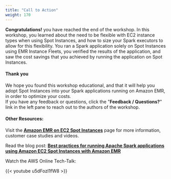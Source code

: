```yaml
---
title: "Call to Action"
weight: 170
---
```


**Congratulations!** you have reached the end of the workshop. In this workshop, you learned about the need to be flexible with EC2 instance types when using Spot Instances, and how to size your Spark executors to allow for this flexibility. You ran a Spark application solely on Spot Instances using EMR Instance Fleets, you verified the results of the application, and saw the cost savings that you achieved by running the application on Spot Instances.

#### Thank you

We hope you found this workshop educational, and that it will help you adopt Spot Instances into your Spark applications running on Amazon EMR, in order to optimize your costs.  
If you have any feedback or questions, click the "**Feedback / Questions?**" link in the left pane to reach out to the authors of the workshop.

#### Other Resources:
Visit the [**Amazon EMR on EC2 Spot Instances**](https://aws.amazon.com/ec2/spot/use-case/emr/) page for more information, customer case studies and videos.  

Read the blog post: [**Best practices for running Apache Spark applications using Amazon EC2 Spot Instances with Amazon EMR**](https://aws.amazon.com/blogs/big-data/best-practices-for-running-apache-spark-applications-using-amazon-ec2-spot-instances-with-amazon-emr/)  

Watch the AWS Online Tech-Talk: 

{{< youtube u5dFozl1fW8 >}}